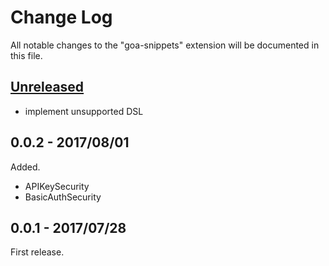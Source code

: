 # Change Log
All notable changes to the "goa-snippets" extension will be documented in this file.

## [Unreleased]
- implement unsupported DSL

## 0.0.2 - 2017/08/01

Added.

* APIKeySecurity
* BasicAuthSecurity

## 0.0.1 - 2017/07/28

First release.

[Unreleased]: https://github.com/kawaken/vscode-goa-snippets/compare/v0.0.1...HEAD
